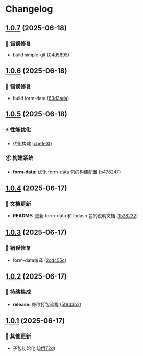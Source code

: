 # Changelog

## [1.0.7](https://github.com/CandriaJS/core-lib/compare/form-data-v1.0.6...form-data-v1.0.7) (2025-06-18)


### 🐛 错误修复

* build simple-git ([04d5895](https://github.com/CandriaJS/core-lib/commit/04d5895b128d8c0be12748fe00b4088972f588b2))

## [1.0.6](https://github.com/CandriaJS/core-lib/compare/form-data-v1.0.5...form-data-v1.0.6) (2025-06-18)


### 🐛 错误修复

* build form-data ([63d3ada](https://github.com/CandriaJS/core-lib/commit/63d3ada381de084803ddf151160ad533e5fab689))

## [1.0.5](https://github.com/CandriaJS/core-lib/compare/form-data-v1.0.4...form-data-v1.0.5) (2025-06-18)


### ⚡️ 性能优化

* 优化构建 ([cbe1e3f](https://github.com/CandriaJS/core-lib/commit/cbe1e3ff2aaf061a5dbef1229dc4a809a8dc6c6b))


### 📦️ 构建系统

* **form-data:** 优化 form-data 包的构建配置 ([b478247](https://github.com/CandriaJS/core-lib/commit/b478247e9c3389edec7e6e2d38af2d4d09bd9233))

## [1.0.4](https://github.com/CandriaJS/core-lib/compare/form-data-v1.0.3...form-data-v1.0.4) (2025-06-17)


### 📝 文档更新

* **README:** 更新 form-data 和 lodash 包的说明文档 ([1528232](https://github.com/CandriaJS/core-lib/commit/1528232b54cc56b539f4ed5688baf003ccd6d6a0))

## [1.0.3](https://github.com/CandriaJS/core-lib/compare/form-data-v1.0.2...form-data-v1.0.3) (2025-06-17)


### 🐛 错误修复

* form-data编译 ([2cd455c](https://github.com/CandriaJS/core-lib/commit/2cd455c5e548453d5f94ab99a99e3dd7b135556a))

## [1.0.2](https://github.com/CandriaJS/core-lib/compare/from-data-v1.0.1...from-data-v1.0.2) (2025-06-17)


### 🎡 持续集成

* **release:** 修改打包流程 ([5f843b2](https://github.com/CandriaJS/core-lib/commit/5f843b2dcedc3557c9f1336750caed0af08251a2))

## [1.0.1](https://github.com/CandriaJS/core-lib/compare/from-data-v1.0.0...from-data-v1.0.1) (2025-06-17)


### 🔧 其他更新

* 子包初始化 ([3fff72d](https://github.com/CandriaJS/core-lib/commit/3fff72d718a33d31cbbf8606d63a7515a5e775e4))
